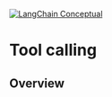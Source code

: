 [![LangChain Conceptual](https://img.shields.io/badge/LangChain-Conceptual-blue?logo=langchain)](https://python.langchain.com/docs/concepts/tool_calling/)


# Tool calling


## Overview
